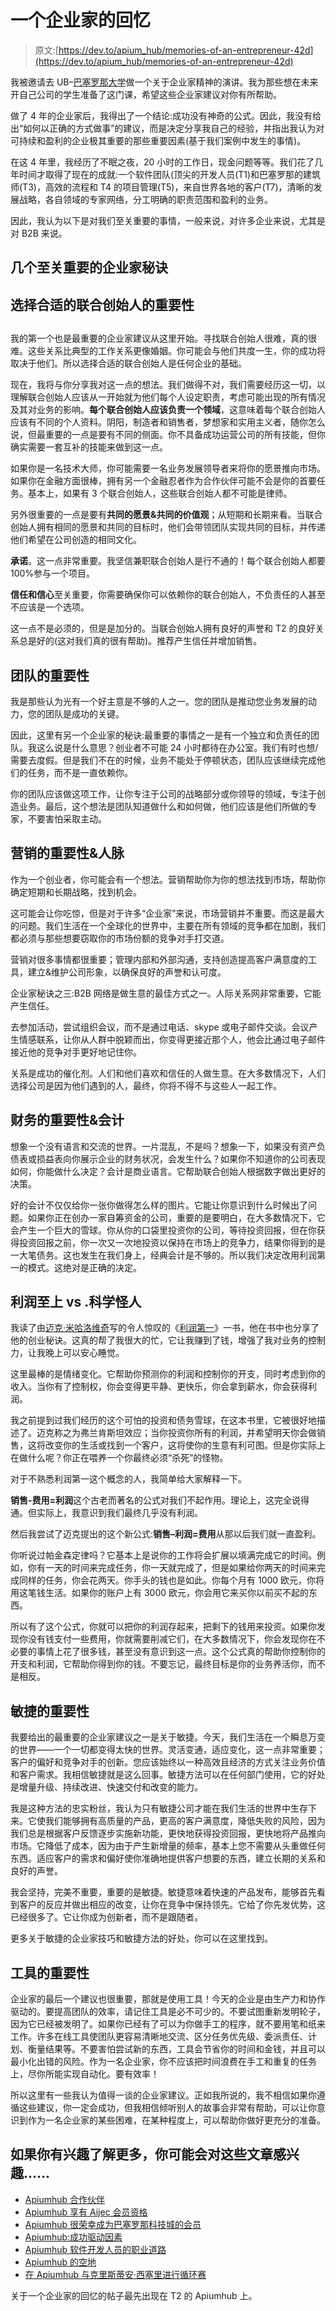 # 一个企业家的回忆

> 原文:[https://dev.to/apium_hub/memories-of-an-entrepreneur-42d](https://dev.to/apium_hub/memories-of-an-entrepreneur-42d)

我被邀请去 UB–[巴塞罗那大学](http://www.ub.edu/web/ub/ca/)做一个关于企业家精神的演讲。我为那些想在未来开自己公司的学生准备了这门课，希望这些企业家建议对你有所帮助。

做了 4 年的企业家后，我得出了一个结论:成功没有神奇的公式。因此，我没有给出“如何以正确的方式做事”的建议，而是决定分享我自己的经验，并指出我认为对可持续和盈利的企业极其重要的那些重要因素(基于我们案例中发生的事情)。

在这 4 年里，我经历了不眠之夜，20 小时的工作日，现金问题等等。我们花了几年时间才取得了现在的成就:一个软件团队(顶尖的开发人员(T1)和巴塞罗那的建筑师(T3)，高效的流程和 T4 的项目管理(T5)，来自世界各地的客户(T7)，清晰的发展战略，各自领域的专家网络，分工明确的职责范围和盈利的业务。

因此，我认为以下是对我们至关重要的事情，一般来说，对许多企业来说，尤其是对 B2B 来说。

## 几个至关重要的企业家秘诀

## 选择合适的联合创始人的重要性

## 

我的第一个也是最重要的企业家建议从这里开始。寻找联合创始人很难，真的很难。这些关系比典型的工作关系更像婚姻。你可能会与他们共度一生，你的成功将取决于他们。所以选择合适的联合创始人是任何企业的基础。

现在，我将与你分享我对这一点的想法。我们做得不对，我们需要经历这一切，以理解联合创始人应该从一开始就为他们每个人设定职责，考虑可能出现的所有情况及其对业务的影响。**每个联合创始人应该负责一个领域**，这意味着每个联合创始人应该有不同的个人资料。阴阳，制造者和销售者，梦想家和实用主义者，随你怎么说，但最重要的一点是要有不同的侧面。你不具备成功运营公司的所有技能，但你确实需要一套互补的技能来做到这一点。

如果你是一名技术大师，你可能需要一名业务发展领导者来将你的愿景推向市场。如果你在金融方面很棒，拥有另一个金融忍者作为合作伙伴可能不会是你的首要任务。基本上，如果有 3 个联合创始人，这些联合创始人都不可能是律师。

另外很重要的一点是要有**共同的愿景&共同的价值观**；从短期和长期来看。当联合创始人拥有相同的愿景和共同的目标时，他们会带领团队实现共同的目标，并传递他们希望在公司创造的相同文化。

**承诺**。这一点非常重要。我坚信兼职联合创始人是行不通的！每个联合创始人都要 100%参与一个项目。

**信任和信心**至关重要，你需要确保你可以依赖你的联合创始人，不负责任的人甚至不应该是一个选项。

这一点不是必须的，但是是加分的。当联合创始人拥有良好的声誉和 T2 的良好关系总是好的(这对我们真的很有帮助)。推荐产生信任并增加销售。

## 团队的重要性

我是那些认为光有一个好主意是不够的人之一。您的团队是推动您业务发展的动力，您的团队是成功的关键。

因此，这里有另一个企业家的秘诀:最重要的事情之一是有一个独立和负责任的团队。我这么说是什么意思？创业者不可能 24 小时都待在办公室。我们有时也想/需要去度假。但是我们不在的时候，业务不能处于停顿状态，团队应该继续完成他们的任务，而不是一直依赖你。

你的团队应该做这项工作，让你专注于公司的战略部分或你领导的领域，专注于创造业务。最后，这个想法是团队知道做什么和如何做，他们应该是他们所做的专家，不要害怕采取主动。

## 营销的重要性&人脉

作为一个创业者，你可能会有一个想法。营销帮助你为你的想法找到市场，帮助你确定短期和长期战略，找到机会。

这可能会让你吃惊，但是对于许多“企业家”来说，市场营销并不重要。而这是最大的问题。我们生活在一个全球化的世界中，主要在所有领域的竞争都在加剧，我们都必须与那些想要窃取你的市场份额的竞争对手打交道。

营销对很多事情都很重要；管理内部和外部沟通，支持创造提高客户满意度的工具，建立&维护公司形象，以确保良好的声誉和认可度。

企业家秘诀之三:B2B 网络是做生意的最佳方式之一。人际关系网非常重要，它能产生信任。

去参加活动，尝试组织会议，而不是通过电话、skype 或电子邮件交谈。会议产生情感联系，让你从人群中脱颖而出，你变得更接近那个人，他会比通过电子邮件接近他的竞争对手更好地记住你。

关系是成功的催化剂。人们和他们喜欢和信任的人做生意。在大多数情况下，人们选择公司是因为他们遇到的人，最终，你将不得不与这些人一起工作。

## 财务的重要性&会计

想象一个没有语言和交流的世界。一片混乱，不是吗？想象一下，如果没有资产负债表或损益表向你展示企业的财务状况，会发生什么？如果你不知道你的公司表现如何，你能做什么决定？会计是商业语言。它帮助联合创始人根据数字做出更好的决策。

好的会计不仅仅给你一张你做得怎么样的图片。它能让你意识到什么时候出了问题。如果你正在创办一家自筹资金的公司，重要的是要明白，在大多数情况下，它会产生一个巨大的雪球。你从你的口袋里投资你的公司，等待投资回报，但在你获得投资回报之前，你一次又一次地投资以保持在市场上的竞争力，结果你得到的是一大笔债务。这也发生在我们身上，经典会计是不够的。所以我们决定改用利润第一的模式。这绝对是正确的决定。

## 利润至上 vs .科学怪人

我读了由[迈克·米哈洛维奇](https://twitter.com/MikeMichalowicz)写的令人惊叹的《[利润第一](http://profitfirstbook.com/)》一书，他在书中也分享了他的创业秘诀。这真的帮了我很大的忙，它让我赚到了钱，增强了我对业务的控制力，让我晚上可以安心睡觉。

这里最棒的是情绪变化。它帮助你预测你的利润和控制你的开支，同时考虑到你的收入。当你有了控制权，你会变得更平静、更快乐，你会拿到薪水，你会获得利润。

我之前提到过我们经历的这个可怕的投资和债务雪球，在这本书里，它被很好地描述了。迈克称之为弗兰肯斯坦效应；当你投资你所有的利润，并希望明天你会做销售，这将改变你的生活或找到一个客户，这将使你的生意有利可图。但是你实际上在做什么呢？你正在喂养一个你最终必须“杀死”的怪物。

对于不熟悉利润第一这个概念的人，我简单给大家解释一下。

**销售-费用=利润**这个古老而著名的公式对我们不起作用。理论上，这完全说得通。但实际上，我意识到我们最终几乎没有利润。

然后我尝试了迈克提出的这个新公式:**销售–利润=费用**从那以后我们就一直盈利。

你听说过帕金森定律吗？它基本上是说你的工作将会扩展以填满完成它的时间。例如，你有一天的时间来完成任务，你一天就完成了，但是如果给你两天的时间来完成同样的任务，你会花两天。你手头的钱也是如此。你每个月有 1000 欧元，你将用这笔钱生活。如果你的账户上有 3000 欧元，你会用它来买你以前买不起的东西。

所以有了这个公式，你就可以把你的利润存起来，把剩下的钱用来投资。如果你发现你没有钱支付一些费用，你就需要削减它们，在大多数情况下，你会发现你在不必要的事情上花了很多钱，甚至没有意识到这一点。这个公式真的帮助你控制你的开支和利润，它帮助你得到你的钱。不要忘记，最终目标是你的业务养活你，而不是相反。

## 敏捷的重要性

我要给出的最重要的企业家建议之一是关于敏捷。今天，我们生活在一个瞬息万变的世界——一个一切都变得太快的世界。灵活变通，适应变化，这一点非常重要；客户的偏好和竞争对手的创新。您应该始终以一种高效且经济的方式关注业务价值和客户需求。我相信敏捷就是这么回事。敏捷方法可以在任何部门使用，它的好处是增量升级、持续改进、快速交付和改变的能力。

我是这种方法的忠实粉丝，我认为只有敏捷公司才能在我们生活的世界中生存下来。它使我们能够拥有高质量的产品，更高的客户满意度，降低失败的风险，因为我们总是根据客户反馈逐步实施新功能，更快地获得投资回报，更快地将产品推向市场。它降低了成本，因为由于产生新增量的频率，基本上您不需要从头重做任何东西。适应客户的需求和偏好使你准确地提供客户想要的东西，建立长期的关系和良好的声誉。

我会坚持，完美不重要，重要的是敏捷。敏捷意味着快速的产品发布，能够首先看到客户的反应并做出相应的改变，让你在竞争中保持领先。它给了你先发优势，这已经很多了。它让你成为创新者，而不是跟随者。

更多关于敏捷的企业家技巧和敏捷方法的好处，你可以在这里找到。

## 工具的重要性

企业家的最后一个建议也很重要，那就是使用工具！今天的企业是由生产力和协作驱动的。要提高团队的效率，请记住工具是必不可少的。不要试图重新发明轮子，因为它已经被发明了。如果你已经有了可以为你做手工的程序，就不要用笔和纸来工作。许多在线工具使团队更容易清晰地交流、区分任务优先级、委派责任、计划、衡量结果等。不要害怕尝试新的东西，工具会节省你的时间和金钱，并且可以最小化出错的风险。作为一名企业家，你不应该把时间浪费在手工和重复的任务上，尽你所能实现自动化。要有效率！

所以这里有一些我认为值得一谈的企业家建议。正如我所说的，我不相信如果你遵循这些建议，你一定会成功，但我相信倾听别人的故事会非常有帮助，可以让你意识到作为一名企业家的某些困难，在某种程度上，可以帮助你做好更充分的准备。

## **如果你有兴趣了解更多，你可能会对这些文章感兴趣……**

*   [Apiumhub 合作伙伴](https://apiumhub.com/tech-blog-barcelona/apiumhub-partners/)
*   [Apiumhub 享有 Aijec 会员资格](https://apiumhub.com/tech-blog-barcelona/apiumhub-aijec-membership/)
*   [Apiumhub 很荣幸成为巴塞罗那科技城的会员](https://apiumhub.com/tech-blog-barcelona/apiumhub-member-barcelona-tech-city/)
*   [Apiumhub:成功驱动因素](https://apiumhub.com/tech-blog-barcelona/apiumhub-success-drivers/)
*   [Apiumhub 软件开发人员的职业道路](https://apiumhub.com/tech-blog-barcelona/career-path-of-a-software-developer/)
*   [Apiumhub 的空地](https://apiumhub.com/tech-blog-barcelona/open-space-in-apiumhub/)
*   [在 Apiumhub 与克里斯蒂安·西塞里进行循环赛](https://apiumhub.com/tech-blog-barcelona/round-robin-christian-ciceri-apiumhub/)

关于一个企业家的回忆的帖子最先出现在 T2 的 Apiumhub 上。